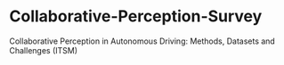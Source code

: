 # Collaborative-Perception-Survey
Collaborative Perception in Autonomous Driving: Methods, Datasets and Challenges (ITSM)
